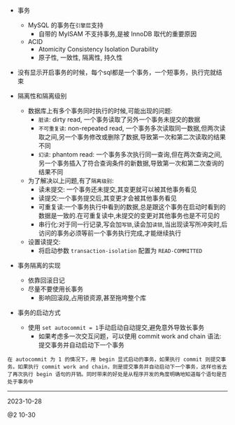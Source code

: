 - 事务
  - MySQL 的事务在`引擎层`支持
    - 自带的 MyISAM 不支持事务,是被 InnoDB 取代的重要原因
  - ACID
    - Atomicity Consistency Isolation Durability
    - 原子性, 一致性, 隔离性, 持久性

- 没有显示开启事务的时候，每个sql都是一个事务，一个短事务，执行完就结束

- 隔离性和隔离级别
  - 数据库上有多个事务同时执行的时候,可能出现的问题:
    - `脏读`: dirty read, 一个事务读取了另外一个事务未提交的数据
    - `不可重复读`: non-repeated read, 一个事务多次读取同一数据,但两次读取之间,另一个事务修改或删除了数据,导致第一次和第二次读取的结果不同
    - `幻读`: phantom read: 一个事务多次执行同一查询,但在两次查询之间,另一个事务插入了符合查询条件的新数据,导致第一次和第二次查询的结果不同
  - 为了解决以上问题,有了`隔离级别`:
    - 读未提交: 一个事务还未提交,其变更就可以被其他事务看见
    - 读提交:一个事务提交后,其变更才会被其他事务看见
    - 可重复读:一个事务执行中看到的数据,总是跟这个事务在启动时看到的数据是一致的.在可重复读中,未提交的变更对其他事务也是不可见的
    - 串行化:对于同一行记录,写会加`写锁`,读会加`读锁`,当出现读写所冲突时,后访问的事务必须等前一个事务执行完成,才能继续执行
  - 设置读提交:
    - 将启动参数 `transaction-isolation` 配置为 `READ-COMMITTED`

- 事务隔离的实现
  - 依靠回滚日记
  - 尽量不要使用长事务
    - 影响回滚段,占用锁资源,甚至拖垮整个库

- 事务的启动方式
  - 使用 `set autocommit = 1`手动启动自动提交,避免意外导致长事务
    - 如果考虑多一次交互问题，可以使用 commit work and chain 语法: 提交事务并自动启动下一个事务
```
在 autocommit 为 1 的情况下，用 begin 显式启动的事务，如果执行 commit 则提交事务。如果执行 commit work and chain，则是提交事务并自动启动下一个事务，这样也省去了再次执行 begin 语句的开销。同时带来的好处是从程序开发的角度明确地知道每个语句是否处于事务中
```


---
2023-10-28

@2 10-30